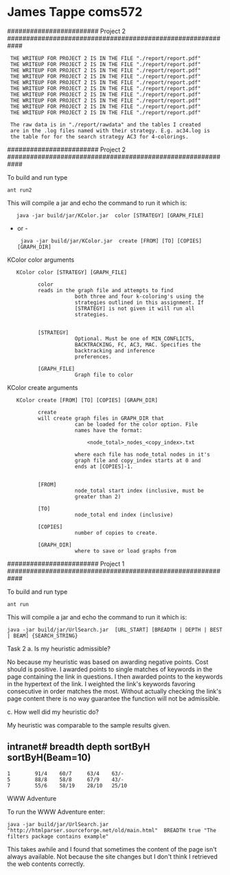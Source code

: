 # James Tappe coms572 

######################## Project 2 ############################################################

     THE WRITEUP FOR PROJECT 2 IS IN THE FILE "./report/report.pdf"
     THE WRITEUP FOR PROJECT 2 IS IN THE FILE "./report/report.pdf"
     THE WRITEUP FOR PROJECT 2 IS IN THE FILE "./report/report.pdf"
     THE WRITEUP FOR PROJECT 2 IS IN THE FILE "./report/report.pdf"
     THE WRITEUP FOR PROJECT 2 IS IN THE FILE "./report/report.pdf"
     THE WRITEUP FOR PROJECT 2 IS IN THE FILE "./report/report.pdf"
     THE WRITEUP FOR PROJECT 2 IS IN THE FILE "./report/report.pdf"
     THE WRITEUP FOR PROJECT 2 IS IN THE FILE "./report/report.pdf"
     THE WRITEUP FOR PROJECT 2 IS IN THE FILE "./report/report.pdf"
     THE WRITEUP FOR PROJECT 2 IS IN THE FILE "./report/report.pdf"

     The raw data is in "./report/rawdata" and the tables I created
     are in the .log files named with their strategy. E.g. ac34.log is
     the table for for the search strategy AC3 for 4-colorings.

######################## Project 2 ############################################################

To build and run type


	ant run2


This will compile a jar and echo the command to run it which is:

       java -jar build/jar/KColor.jar  color [STRATEGY] [GRAPH_FILE]

- or -

       java -jar build/jar/KColor.jar  create [FROM] [TO] [COPIES] [GRAPH_DIR]


KColor color arguments

       KColor color [STRATEGY] [GRAPH_FILE]

              color
			  reads in the graph file and attempts to find
                          both three and four k-coloring's using the
                          strategies outlined in this assignment. If
                          [STRATEGY] is not given it will run all
                          strategies. 


              [STRATEGY] 
                          Optional. Must be one of MIN_CONFLICTS,
                          BACKTRACKING, FC, AC3, MAC. Specifies the
                          backtracking and inference
                          preferences. 

              [GRAPH_FILE]
                          Graph file to color


KColor create arguments

       KColor create [FROM] [TO] [COPIES] [GRAPH_DIR]

              create   
			  will create graph files in GRAPH_DIR that
                          can be loaded for the color option. File
                          names have the format:

                              <node_total>_nodes_<copy_index>.txt

                          where each file has node_total nodes in it's
                          graph file and copy_index starts at 0 and
                          ends at [COPIES]-1. 


              [FROM]
                          node_total start index (inclusive, must be
                          greater than 2)

              [TO]
                          node_total end index (inclusive)

              [COPIES]
                          number of copies to create. 

              [GRAPH_DIR]
                          where to save or load graphs from





######################## Project 1 ############################################################

To build and run type 


	ant run


This will compile a jar and echo the command to run it which is:


	java -jar build/jar/UrlSearch.jar  [URL_START] [BREADTH | DEPTH | BEST | BEAM] {SEARCH_STRING} 



Task 2
a. Is my heuristic admissible?

   No because my heuristic was based on awarding negative points. Cost
   should is positive. I awarded points to single matches of keywords
   in the page containing the link in questions. I then awarded points
   to the keywords in the hypertext of the link. I weighted the link's
   keywords favoring consecutive in order matches the most. Without
   actually checking the link's page content there is no way guarantee
   the function will not be admissible.

c. How well did my heuristic do?

   My heuristic was comparable to the sample results given. 


intranet#   breadth  depth   sortByH  sortByH(Beam=10)
-------------------------------------------------------
    1        91/4    60/7     63/4    63/- 
    5        88/8    58/8     67/9    43/-
    7        55/6    58/19    28/10   25/10 


WWW Adventure

To run the WWW Adventure enter:

	java -jar build/jar/UrlSearch.jar "http://htmlparser.sourceforge.net/old/main.html"  BREADTH true "The filters package contains example"

This takes awhile and I found that sometimes the content of the page
isn't always available. Not because the site changes but I don't think
I retrieved the web contents correctly.

